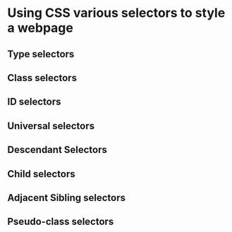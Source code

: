 # Using CSS various selectors to style a webpage

## Type selectors
## Class selectors
## ID selectors
## Universal selectors
## Descendant Selectors
## Child selectors
## Adjacent Sibling selectors
## Pseudo-class selectors